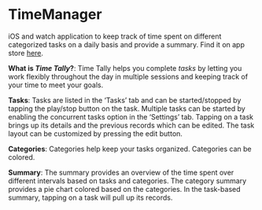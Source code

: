 # TimeManager
iOS and watch application to keep track of time spent on different categorized tasks on a daily basis and provide a summary.
Find it on app store [here](https://apps.apple.com/us/app/id1521352358).

**What is *Time Tally*?**:
Time Tally helps you complete *tasks* by letting you work flexibly throughout the day in multiple sessions and keeping track of your time to meet your goals.

**Tasks**:
Tasks are listed in the ‘Tasks’ tab and can be started/stopped by tapping the play/stop button on the task.
Multiple tasks can be started by enabling the concurrent tasks option in the ‘Settings’ tab.
Tapping on a task brings up its details and the previous records which can be edited.
The task layout can be customized by pressing the edit button.

**Categories**:
Categories help keep your tasks organized.
Categories can be colored.

**Summary**:
The summary provides an overview of the time spent over different intervals based on tasks and categories.
The category summary provides a pie chart colored based on the categories.
In the task-based summary, tapping on a task will pull up its records.

